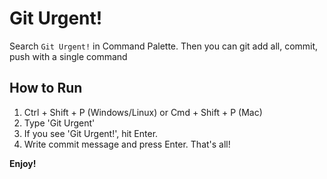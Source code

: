 # Git Urgent!

Search `Git Urgent!` in Command Palette. Then you can git add all, commit, push with a single command

## How to Run

1. Ctrl + Shift + P (Windows/Linux) or Cmd + Shift + P (Mac)
2. Type 'Git Urgent'
3. If you see 'Git Urgent!', hit Enter.
4. Write commit message and press Enter. That's all!

 **Enjoy!**